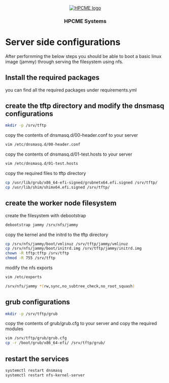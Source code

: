 <div align="center" style="text-align: center">
<a href="http://hpcme.com">
<img src="http://hpcme.com/wp-content/uploads/2021/10/cropped-Logo-HPCME-Systems-72x50.jpg" alt="HPCME logo"/>
</a>
<h3>HPCME Systems</h3>

</div>

# Server side configurations
After perfornming the below steps you should be able to boot a basic linux image (jammy) through serving the filesystem using nfs.
## Install the required packages
you can find all the required packages under requirements.yml
## create the tftp directory and modify the dnsmasq configurations
```bash
mkdir -p /srv/tftp
```
copy the contents of dnsmasq.d/00-header.conf to your server
```bash
vim /etc/dnsmasq.d/00-header.conf
```
copy the contents of dnsmasq.d/01-test.hosts to your server
```bash
vim /etc/dnsmasq.d/01-test.hosts
```
copy the required files to tftp directory
```bash
cp /usr/lib/grub/x86_64-efi-signed/grubnetx64.efi.signed /srv/tftp/
cp /usr/lib/shim/shimx64.efi.signed /srv/tftp/
```
## create the worker node filesystem
create the filesystem with debootstrap
```bash
debootstrap jammy /srv/nfs/jammy
```
copy the kernel and the initrd to the tftp directory
```bash
cp /srv/nfs/jammy/boot/vmlinuz /srv/tftp/jammy/vmlinuz
cp /srv/nfs/jammy/boot/initrd.img /srv/tftp/jammy/initrd.img
chown -R tftp:tftp /srv/tftp
chmod -R 755 /srv/tftp
```
modify the nfs exports
```bash
vim /etc/exports
```
```bash
/srv/nfs/jammy *(rw,sync,no_subtree_check,no_root_squash)
```
## grub configurations
```bash
mkdir -p /srv/tftp/grub
```
copy the contents of grub/grub.cfg to your server and copy the required modules
``` bash
vim /srv/tftp/grub/grub.cfg
cp -r /boot/grub/x86_64-efi/ /srv/tftp/grub/
```
## restart the services
```bash
systemctl restart dnsmasq
systemctl restart nfs-kernel-server
```
